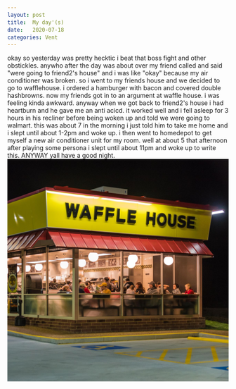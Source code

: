 ```yaml
---
layout: post
title:	My day'(s)
date:   2020-07-18
categories: Vent
---
```


okay so yesterday was pretty hecktic i beat that boss fight and other obstickles. anywho after the day was about over my friend called and said "were going to friend2's house" and i was like "okay" because my air conditioner
was broken. so i went to my friends house and we decided to go to wafflehouse. i ordered a hamburger with bacon and covered double hashbrowns. now my friends got in to an argument at waffle house. i was feeling
kinda awkward. anyway when we got back to friend2's house i had heartburn and he gave me an anti acicd. it worked well and i fell asleep for 3 hours in his recliner before being woken up and told we were going to
walmart. this was about 7 in the morning i just told him to take me home and i slept until about 1-2pm and woke up. i then went to homedepot to get myself a new air conditioner unit for my room. well at about 5 that 
afternoon after playing some persona i slept until about 11pm and woke up to write this. ANYWAY yall have a good night.
![wafflehouse](im-122970.jpg)
